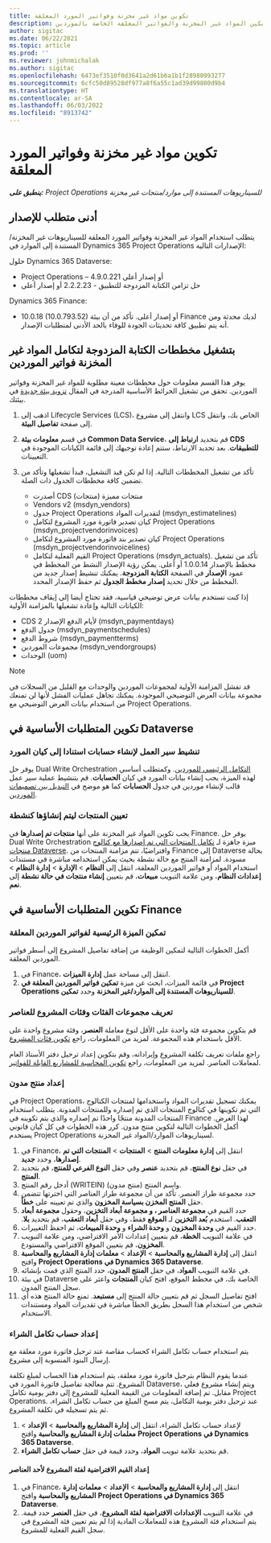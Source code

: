 ```yaml
---
title: تكوين مواد غير مخزنة وفواتير المورد المعلقة
description: يشرح هذا المقال كيفية تمكين المواد غير المخزنة والفواتير المعلقة الخاصة بالموردين.
author: sigitac
ms.date: 06/22/2021
ms.topic: article
ms.prod: ''
ms.reviewer: johnmichalak
ms.author: sigitac
ms.openlocfilehash: 6473ef3510f0d3641a2d61b6a1b1f28980993277
ms.sourcegitcommit: 6cfc50d89528df977a8f6a55c1ad39d99800d9b4
ms.translationtype: HT
ms.contentlocale: ar-SA
ms.lasthandoff: 06/03/2022
ms.locfileid: "8913742"
---
```

# <a name="configure-non-stocked-materials-and-pending-vendor-invoices"></a>تكوين مواد غير مخزنة وفواتير المورد المعلقة

_**ينطبق على:** Project Operations للسيناريوهات المستندة إلى موارد/منتجات غير مخزنة‬_

## <a name="minimum-version-requirement"></a>أدنى متطلب للإصدار

يتطلب استخدام المواد غير المخزنة وفواتير المورد المعلقة للسيناريوهات غير المخزنة/المستندة إلى الموارد في Dynamics 365 Project Operations الإصدارات التالية:

حلول Dynamics 365 Dataverse:

- Project Operations – 4.9.0.221 أو إصدار أعلى
- حل تزامن الكتابة المزدوجة للتطبيق - 2.2.2.23 أو إصدار أعلى

Dynamics 365 Finance:
- 10.0.18 (10.0.793.52) أو إصدار أعلى. تأكد من أن بيئة Finance لديك محدثة ومن أنه يتم تطبيق كافة تحديثات الجودة للوفاء بالحد الأدنى لمتطلبات الإصدار.

## <a name="run-dual-write-maps-for-non-stocked-materials-and-vendor-invoice-integration"></a>بتشغيل مخططات الكتابة المزدوجة لتكامل المواد غير المخزنة فواتير الموردين

يوفر هذا القسم معلومات حول مخططات معينة مطلوبة للمواد غير المخزنة وفواتير الموردين. تحقق من تشغيل الخرائط الأساسية المدرجة في المقال [تزويد بيئة جديدة](../environment/resource-provision-new-environment.md#run-project-operations-dual-write-maps) في بيئتك.

1. اذهب إلى Lifecycle Services (LCS)، وانتقل إلى مشروع LCS الخاص بك، وانتقل إلى صفحة **تفاصيل البيئة**.
2. في قسم **معلومات بيئة Common Data Service**، قم بتحديد **ارتباط إلى CDS للتطبيقات**. بعد تحديد الارتباط، ستتم إعادة توجيهك إلى قائمة الكيانات الموجودة في التعيينات.
3. تأكد من تشغيل المخططات التالية. إذا لم تكن قيد التشغيل، فبدأ تشغيلها وتأكد من تضمين كافة مخططات الجدول ذات الصلة.

    - أصدرت CDS منتجات مميزة (منتجات)
    - Vendors v2 (msdyn_vendors)
    - جدول Project Operations لتقديرات المواد (msdyn_estimatelines)
    - كيان تصدير فاتورة مورد المشروع لتكامل Project Operations (msdyn_projectvendorinvoices)
    - كيان تصدير بند فاتورة مورد المشروع لتكامل Project Operations (msdyn_projectvendorinvoicelines)
    - القيم الفعلية لتكامل Project Operations (msdyn_actuals). تأكد من تشغيل مخطط بالإصدار 1.0.0.14 أو أعلى. يمكن رؤية الإصدار النشط من المخطط في عمود **الإصدار** في الصفحة **الكتابة المزدوجة**. يمكنك تنشيط إصدار جديد من المخطط من خلال تحديد **إصدار مخطط الجدول** ثم حفظ الإصدار المحدد.

إذا كنت تستخدم بيانات عرض توضيحي قياسية، فقد تحتاج أيضا إلى إيقاف مخططات الكيانات التالية وإعادة تشغيلها بالمزامنة الأولية:
  - CDS لأيام الدفع الإصدار 2 (msdyn_paymentdays)
  - جدول الدفع (msdyn_paymentschedules)
  - شروط الدفع (msdyn_paymentterms)
  - مجموعات الموردين (msdyn_vendorgroups)
  - الوحدات (uom)

> [!NOTE]
> قد تفشل المزامنة الأولية لمجموعات الموردين والوحدات مع القليل من السجلات في مجموعة بيانات العرض التوضيحي الموجودة. يمكنك تجاهل عمليات الفشل لأنها لن تمنعك من استخدام بيانات العرض التوضيحي مع Project Operations.

## <a name="configure-prerequisites-in-dataverse"></a>تكوين المتطلبات الأساسية في Dataverse

### <a name="activate-workflow-to-create-accounts-based-on-vendor-entity"></a>تنشيط سير العمل لإنشاء حسابات استنادا إلى كيان المورد

يوفر حل Dual Write Orchestration [التكامل الرئيسي للموردين](/dynamics365/fin-ops-core/dev-itpro/data-entities/dual-write/vendor-mapping). وكمتطلب أساسي لهذه الميزة، يجب إنشاء بيانات المورد في كيان **الحسابات**. قم بتنشيط عملية سير عمل قالب لإنشاء موردين في جدول **الحسابات** كما هو موضح في [التبديل بين تصميمات الموردين](/dynamics365/fin-ops-core/dev-itpro/data-entities/dual-write/vendor-switch).

### <a name="set-products-to-be-created-as-active"></a>تعيين المنتجات ليتم إنشاؤها كنشطة

يجب تكوين المواد غير المخزنة على أنها **منتجات تم إصدارها** في Finance. يوفر حل Dual Write Orchestration ميزة جاهزة لـ [تكامل المنتجات التي تم إصدارها مع كتالوج منتجات Dataverse](/dynamics365/fin-ops-core/dev-itpro/data-entities/dual-write/product-mapping). وافتراضيًا، تتم مزامنة المنتجات من Finance إلى Dataverse بحالة مسودة. لمزامنة المنتج مع حالة نشطة بحيث يمكن استخدامه مباشرة في مستندات استخدام المواد أو فواتير الموردين المعلقة، انتقل إلى **النظام** > **الإدارة** > **إدارة النظام** > **إعدادات النظام**، ومن علامة التبويب **مبيعات**، قم بتعيين **إنشاء منتجات في حالة نشطة** إلى **نعم**.

## <a name="configure-prerequisites-in-finance"></a>تكوين المتطلبات الأساسية في Finance

### <a name="enable-the-feature-key-for-pending-vendor-invoices"></a>تمكين الميزة الرئيسية لفواتير الموردين المعلقة

أكمل الخطوات التالية لتمكين الوظيفة من إضافة تفاصيل المشروع إلى أسطر فواتير الموردين المعلقة.

1. في Finance، انتقل إلى مساحة عمل **إدارة الميزات**.
2. في قائمة الميزات، ابحث عن ميزة **تمكين فواتير الموردين المعلقة في Project Operations للسيناريوهات المستندة إلى الموارد/غير المخزنة** وحدد **تمكين**.

### <a name="define-category-groups-and-project-categories-for-items"></a>تعريف مجموعات الفئات وفئات المشروع للعناصر

قم بتكوين مجموعة فئة واحدة على الأقل لنوع معاملة **العنصر**، وفئة مشروع واحدة على الأقل باستخدام هذه المجموعة. لمزيد من المعلومات، راجع [تكوين فئات المشروع](../project-accounting/configure-project-categories.md#category-groups).

راجع ملفات تعريف تكلفة المشروع وإيراداته، وقم بتكوين إعداد ترحيل دفتر الأستاذ العام لمعاملات العناصر. لمزيد من المعلومات، راجع [تكوين المحاسبة للمشاريع القابلة للفواتير](../project-accounting/configure-accounting-billable-projects.md).

### <a name="set-up-a-write-in-product"></a>إعداد منتج مدون

في Project Operations، يمكنك تسجيل تقديرات المواد واستخدامها لمنتجات الكتالوج التي تم تكوينها في كتالوج المنتجات الذي تم إصداره وللمنتجات المدونة. يتطلب استخدام المنتجات المدونة منتجًا واحدًا تم إصداره والذي يتم تكوينه في Finance لهذا الغرض. أكمل الخطوات التالية لتكوين منتج مدون. كرر هذه الخطوات في كل كيان قانوني يستخدم Project Operations لسيناريوهات الموارد/المواد غير المخزنة.

1. في Finance، انتقل إلى **إدارة معلومات المنتج** > **المنتجات** > **المنتجات التي تم إصدارها**، وحدد **جديد**.
2. في حقل **نوع المنتج**، قم بتحديد **عنصر** وفي حقل **النوع الفرعي للمنتج**، قم بتحديد **المنتج**.
3. أدخل رقم المنتج (WRITEIN) واسم المنتج (منتج مدون).
4. حدد مجموعة طراز العنصر. تأكد من أن مجموعة طراز العناصر التي اخترتها تتضمن حقل **المنتج المخزن بسياسة المخزون** والذي تم تعيينه على **خطأ**.
5. حدد القيم في **مجموعة العناصر **، و** مجموعة أبعاد التخزين**، وحقول **مجموعة أبعاد التعقب**. استخدم **بُعد التخزين** لـ **الموقع** فقط، وفي حقل **‬‏‫أبعاد التعقب**، قم بتحديد **بلا**.
6. حدد القيم في **وحدة المخزون** و **وحدة الشراء** و **وحدة المبيعات**، ثم احفظ التغييرات.
7. في علامة التبويب **الخطة**، قم بتعيين إعدادات الأمر الافتراضي، ومن علامة التبويب **المخزون**، قم بتعيين الموقع الافتراضي والمستودع.
8. انتقل إلى **إدارة المشاريع والمحاسبة** > **الإعداد** > **معلمات إدارة المشاريع والمحاسبة** وافتح **Project Operations في Dynamics 365 Dataverse**. 
9. في علامة التبويب **المواد**، في حقل **المنتج المدون**، حدد المنتج الذي قمت بإنشائه.
10. في بيئة Dataverse الخاصة بك، في مخطط الموقع، افتح كيان **المنتجات** واعثر على سجل المنتج المدون. 
11. افتح تفاصيل السجل ثم قم بتعيين حالة المنتج إلى **مستبعد**. تمنع حالة المنتج هذه أي شخص من استخدام هذا السجل بطريق الخطأ مباشرة في تقديرات المواد ومستندات الاستخدام.

### <a name="set-up-a-procurement-integration-account"></a>إعداد حساب تكامل الشراء

يتم استخدام حساب تكامل الشراء كحساب مقاصة عند ترحيل فاتورة مورد معلقة مع إرسال البنود المنسوبة إلى مشروع.

عندما يقوم النظام بترحيل فاتورة مورد معلقة، يتم استخدام هذا الحساب لمبلغ تكلفة المشروع. تتم معالجة تفاصيل فاتورة المورد في Dataverse، ويتم إنشاء مشروع فعلي مقابل. تم إضافة المعلومات من القيمة الفعلية للمشروع إلى دفتر يومية تكامل Project Operations. عند ترحيل دفتر يومية التكامل، يتم مسح المبلغ من حساب تكامل الشراء، ثم يتم تسجيله في تكلفة المشروع.

1. لإعداد حساب تكامل الشراء، انتقل إلى **إدارة المشاريع والمحاسبة** > **الإعداد** > **معلمات إدارة المشاريع والمحاسبة** وافتح **Project Operations في Dynamics 365 Dataverse**. 
2. قم بتحديد علامة تبويب **المواد**، وحدد قيمة في حقل **حساب تكامل الشراء**.

#### <a name="set-up-project-category-defaults-for-an-item"></a>إعداد القيم الافتراضية لفئة المشروع لأحد العناصر

1. في Finance، انتقل إلى **إدارة المشاريع والمحاسبة** > **الإعداد** > **معلمات إدارة المشاريع والمحاسبة** وافتح **Project Operations في Dynamics 365 Dataverse**. 
2. في علامة التبويب **الإعدادات الافتراضية لفئة المشروع**، في حقل **العنصر** حدد قيمة. يتم استخدام فئة المشروع هذه للمعاملات المادية إذا لم يتم تعيين فئة المشروع في سجل القيم الفعلية للمشروع.
